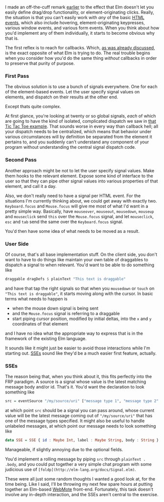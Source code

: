 I made an off-the-cuff remark [earlier](/posts/elm-first-impressions) to the effect that Elm doesn't let you easily define drag/drop functionality, or element-originating clicks. Really, the situation is that you can't easily work with *any* of the basic [HTML events](/posts/elm-first-impressions), which also include hovering, element-originating keypresses, various window events, and various form events. When you think about how you'd implement any of them individually, it starts to become obvious why that is.

The first reflex is to reach for callbacks. Which, [as was already discussed](http://elm-lang.org/learn/Escape-from-Callback-Hell.elm), is the exact opposite of what Elm is trying to do. The real trouble begins when you consider how you'd do the same thing *without* callbacks in order to preserve that purity of purpose.

### First Pass

The obvious solution is to use a bunch of signals everywhere. One for each of the element-based events. Let the user specify signal values on elements, and dispatch on their results at the other end.

Except thats quite complex.

At first glance, you're looking at twenty or so global signals, *each* of which are going to have the kind of isolated, complicated dispatch we saw in [that Tic Tac Toe example](http://www.grzegorzbalcerek.net/elm/TicTacToe.elm). That sounds worse in every way than callback hell; all your dispatch needs to be centralized, which means that behavior under various circumstances will by definition be separated from the element it pertains to, and you suddenly can't understand any component of your program without understanding the central signal dispatch code.

### Second Pass

Another approach might be not to let the user specify signal values. Make them hooks to the relevant element. Expose some kind of interface to the user so that they can pipe other signal values into various properties of that element, and call it a day.

Also, we don't really need to have a signal per HTML event. For the situations I'm currently thinking about, we could get away with exactly two. `Keyboard.focus` and `Mouse.focus` will give me most of what I'd want in a pretty simple way. Basically, have `mouseover`, `mouseout`, `mousedown`, `mouseup` and `mouseclick` send `this` over the `Mouse.focus` signal, and let `mouseclick`, `esc` and `tab` send the same over the `Keyboard.focus` signal.

You'd then have some idea of what needs to be moved as a result.

### User Side

Of course, that's all base implementation stuff. On the client side, you don't want to have to do things like maintain your own table of draggables to dispatch a signal to when relevant. You'd want to be able to do something like

```haskell
draggable dragDefs $ plainText "This text is draggable"
```

and have that tap the right signals so that when you `mousedown` or `touch` on `"This text is draggable"`, it starts moving along with the cursor. In basic terms what needs to happen is


- when the mouse down signal is being sent
- and the `Mouse.focus` signal is referring to a draggable
- start piping cursor position, modified by initial deltas, into the `x` and `y` coordinates of that element


and I have no idea what the appropriate way to express that is in the framework of the existing Elm language.

It sounds like it might just be easier to avoid those interactions while I'm starting out. [SSEs](http://www.w3schools.com/html/html5_serversentevents.asp) sound like they'd be a much easier first feature, actually.

### SSEs

The reason being that, when you think about it, this fits perfectly into the FRP paradigm. A source is a signal whose value is the latest matching message body and/or id. That's it. You'd want the declaration to look something like

```haskell
src = eventSource "/my/source/uri" ["message type 1", "message type 2" ...]
```

at which point `src` should be a signal you can pass around, whose current value will be the latest message coming out of `"/my/source/uri"` that has one of the message types specified. It might also be useful to handle unlabeled messages, at which point our message needs to look something like

```haskell
data SSE = SSE { id : Maybe Int, label : Maybe String, body : String }
```

Manageable, if slightly annoying due to the optional fields.

You'd implement a rolling message by piping `src` through `plainText . .body`, and you could put together a very simple chat program with some judicious use of `[foldp](http://elm-lang.org/docs/Signal.elm)`.

These were all just some random thoughts I wanted a good look at, for the time being. Like I said, I'll be throwing my next few spare hours at putting together an Elm-based [WebMote](https://github.com/Inaimathi/web-mote) front-end. Fortunately, this task doesn't involve any in-depth interaction, and the SSEs aren't central to the exercise.
